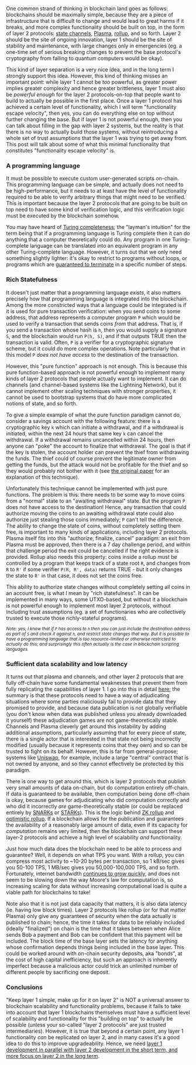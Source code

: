 [category]: <> (General,Blockchains,Philosophy)
[date]: <> (2019/12/26)
[title]: <> (Base Layers And Functionality Escape Velocity)
[pandoc]: <> ()


One common strand of thinking in blockchain land goes as follows: blockchains should be maximally simple, because they are a piece of infrastructure that is difficult to change and would lead to great harms if it breaks, and more complex functionality should be built on top, in the form of layer 2 protocols: [state channels](https://www.jeffcoleman.ca/state-channels/), [Plasma](https://ethresear.ch/t/minimal-viable-plasma/426), [rollup](https://ethresear.ch/t/on-chain-scaling-to-potentially-500-tx-sec-through-mass-tx-validation/3477), and so forth. Layer 2 should be the site of ongoing innovation, layer 1 should be the site of stability and maintenance, with large changes only in emergencies (eg. a one-time set of serious breaking changes to prevent the base protocol's cryptography from falling to quantum computers would be okay).

This kind of layer separation is a very nice idea, and in the long term I strongly support this idea. However, this kind of thinking misses an important point: while layer 1 cannot be _too_ powerful, as greater power implies greater complexity and hence greater brittleness, layer 1 must also be _powerful enough_ for the layer 2 protocols-on-top that people want to build to actually be possible in the first place. Once a layer 1 protocol has achieved a certain level of functionality, which I will term "functionality escape velocity", then yes, you can do everything else on top without further changing the base. But if layer 1 is not powerful enough, then you can talk about filling in the gap with layer 2 systems, but the reality is that there is no way to actually build those systems, without reintroducing a whole set of trust assumptions that the layer 1 was trying to get away from. This post will talk about some of what this minimal functionality that constitutes "functionality escape velocity" is.

### A programming language

It must be possible to execute custom user-generated scripts on-chain. This programming language can be simple, and actually does not need to be high-performance, but it needs to at least have the level of functionality required to be able to verify arbitrary things that might need to be verified. This is important because the layer 2 protocols that are going to be built on top need to have some kind of verification logic, and this verification logic must be executed by the blockchain somehow.

You may have heard of [Turing completeness](https://en.wikipedia.org/wiki/Turing_completeness); the "layman's intuition" for the term being that if a programming language is Turing complete then it can do anything that a computer theoretically could do. Any program in one Turing-complete language can be translated into an equivalent program in any other Turing-complete language. However, it turns out that we only need something slightly lighter: it's okay to restrict to programs without loops, or programs which are [guaranteed to terminate](https://en.wikipedia.org/wiki/Total_functional_programming) in a specific number of steps.

### Rich Statefulness

It doesn't just matter that a programming language _exists_, it also matters precisely how that programming language is integrated into the blockchain. Among the more constricted ways that a language could be integrated is if it is used for pure transaction verification: when you send coins to some address, that address represents a computer program `P` which would be used to verify a transaction that sends coins _from_ that address. That is, if you send a transaction whose hash is `h`, then you would supply a signature `S`, and the blockchain would run `P(h, S)`, and if that outputs TRUE then the transaction is valid. Often, `P` is a verifier for a cryptographic signature scheme, but it could do more complex operations. Note particularly that in this model `P` _does not have access_ to the destination of the transaction.

However, this "pure function" approach is not enough. This is because this pure function-based approach is not powerful enough to implement many kinds of layer 2 protocols that people actually want to implement. It can do channels (and channel-based systems like the Lightning Network), but it cannot implement other scaling techniques with stronger properties, it cannot be used to bootstrap systems that do have more complicated notions of state, and so forth.

To give a simple example of what the pure function paradigm cannot do, consider a savings account with the following feature: there is a cryptographic key `k` which can initiate a withdrawal, and if a withdrawal is initiated, within the next 24 hours that same key `k` can cancel the withdrawal. If a withdrawal remains uncancelled within 24 hours, then anyone can "poke" the account to finalize that withdrawal. The goal is that if the key is stolen, the account holder can prevent the thief from withdrawing the funds. The thief could of course prevent the legitimate owner from getting the funds, but the attack would not be profitable for the thief and so they would probably not bother with it (see [the original paper](http://hackingdistributed.com/2016/02/26/how-to-implement-secure-bitcoin-vaults/) for an explanation of this technique).

Unfortunately this technique cannot be implemented with just pure functions. The problem is this: there needs to be some way to move coins from a "normal" state to an "awaiting withdrawal" state. But the program `P` does not have access to the destination! Hence, any transaction that could authorize moving the coins to an awaiting withdrawal state could also authorize just stealing those coins immediately; `P` can't tell the difference. The ability to change the state of coins, without completely setting them free, is important to many kinds of applications, including layer 2 protocols. Plasma itself fits into this "authorize, finalize, cancel" paradigm: an exit from Plasma must be approved, then there is a 7 day challenge period, and within that challenge period the exit could be cancelled if the right evidence is provided. Rollup also needs this property: coins inside a rollup must be controlled by a program that keeps track of a state root `R`, and changes from `R` to `R'` if some verifier `P(R, R', data)` returns TRUE - but it only changes the state to `R'` in that case, it does not set the coins free.

This ability to authorize state changes without completely setting all coins in an account free, is what I mean by "rich statefulness". It can be implemented in many ways, some UTXO-based, but without it a blockchain is not powerful enough to implement most layer 2 protocols, without including trust assumptions (eg. a set of functionaries who are collectively trusted to execute those richly-stateful programs).

<small><i>Note: yes, I know that if `P` has access to `h` then you can just include the destination address as part of `S` and check it against `h`, and restrict state changes that way. But it is possible to have a programming language that is too resource-limited or otherwise restricted to actually do this; and surprisingly this often actually is the case in blockchain scripting languages.</i></small>

### Sufficient data scalability and low latency

It turns out that plasma and channels, and other layer 2 protocols that are fully off-chain have some fundamental weaknesses that prevent them from fully replicating the capabilities of layer 1. I go into this in detail [here](../../../2019/08/28/hybrid_layer_2.html); the summary is that these protocols need to have a way of adjudicating situations where some parties maliciously fail to provide data that they promised to provide, and because data publication is not globally verifiable (you don't know when data was published unless you already downloaded it yourself) these adjudication games are not game-theoretically stable. Channels and Plasma cleverly get around this instability by adding additional assumptions, particularly assuming that for every piece of state, there is a single actor that is interested in that state not being incorrectly modified (usually because it represents coins that they own) and so can be trusted to fight on its behalf. However, this is far from general-purpose; systems like [Uniswap](http://uniswap.exchange), for example, include a large "central" contract that is not owned by anyone, and so they cannot effectively be protected by this paradigm.

There is one way to get around this, which is layer 2 protocols that publish very small amounts of data on-chain, but do computation entirely off-chain. If data is guaranteed to be available, then computation being done off-chain is okay, because games for adjudicating who did computation correctly and who did it incorrectly _are_ game-theoretically stable (or could be replaced entirely by [SNARKs](../../../2017/02/01/zk_snarks.html) or [STARKs](../../../2017/11/09/starks_part_1.html)). This is the logic behind [ZK rollup](https://ethresear.ch/t/on-chain-scaling-to-potentially-500-tx-sec-through-mass-tx-validation/3477) and [optimistic rollup](https://medium.com/plasma-group/ethereum-smart-contracts-in-l2-optimistic-rollup-2c1cef2ec537). If a blockchain allows for the publication and guarantees the availability of a reasonably large amount of data, even if its capacity for _computation_ remains very limited, then the blockchain can support these layer-2 protocols and achieve a high level of scalability _and_ functionality.

Just how much data does the blockchain need to be able to process and guarantee? Well, it depends on what TPS you want. With a rollup, you can compress most activity to ~10-20 bytes per transaction, so 1 kB/sec gives you 50-100 TPS, 1 MB/sec gives you 50,000-100,000 TPS, and so forth. Fortunately, internet bandwidth [continues to grow quickly](http://www.circleid.com/posts/20191119_nielsens_law_of_internet_bandwidth/), and does not seem to be slowing down the way Moore's law for computation is, so increasing scaling for data without increasing computational load is quite a viable path for blockchains to take!

Note also that it is not just data capacity that matters, it is also data latency (ie. having low block times). Layer 2 protocols like rollup (or for that matter Plasma) only give any guarantees of security when the data actually is published to chain; hence, the time it takes for data to be reliably included (ideally "finalized") on chain is the time that it takes between when Alice sends Bob a payment and Bob can be confident that this payment will be included. The block time of the base layer sets the latency for anything whose confirmation depends things being included in the base layer. This could be worked around with on-chain security deposits, aka "bonds", at the cost of high capital inefficiency, but such an approach is inherently imperfect because a malicious actor could trick an unlimited number of different people by sacrificing one deposit.

### Conclusions

"Keep layer 1 simple, make up for it on layer 2" is NOT a universal answer to blockchain scalability and functionality problems, because it fails to take into account that layer 1 blockchains themselves must have a sufficient level of scalability and functionality for this "building on top" to actually be possible (unless your so-called "layer 2 protocols" are just trusted intermediaries). However, it is true that beyond a certain point, any layer 1 functionality _can_ be replicated on layer 2, and in many cases it's a good idea to do this to improve upgradeability. Hence, we need [layer 1 development in parallel with layer 2 development in the short term, and more focus on layer 2 in the long term](../../../2018/08/26/layer_1.html).
